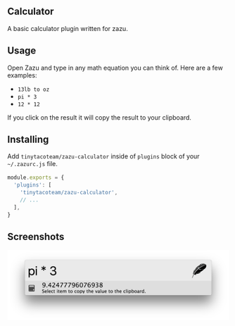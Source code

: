 ## Calculator

A basic calculator plugin written for zazu.

## Usage

Open Zazu and type in any math equation you can think of. Here are a few
examples:

* `13lb to oz`
* `pi * 3`
* `12 * 12`

If you click on the result it will copy the result to your clipboard.

## Installing

Add `tinytacoteam/zazu-calculator` inside of `plugins` block of your  `~/.zazurc.js` file.

~~~ javascript
module.exports = {
  'plugins': [
    'tinytacoteam/zazu-calculator',
    // ...
  ],
}
~~~

## Screenshots

![calculator](./screenshot.png)
